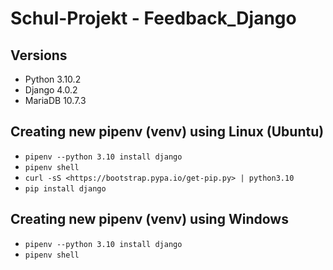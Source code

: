 # Schul-Projekt - Feedback_Django #

## Versions ##
- Python 3.10.2
- Django 4.0.2
- MariaDB 10.7.3

## Creating new pipenv (venv) using Linux (Ubuntu) ##
- ```pipenv --python 3.10 install django```
- ```pipenv shell```
- ```curl -sS <https://bootstrap.pypa.io/get-pip.py> | python3.10```
- ```pip install django```

## Creating new pipenv (venv) using Windows ##
- ```pipenv --python 3.10 install django```
- ```pipenv shell```
